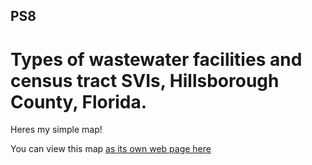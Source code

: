 ## PS8 

# Types of wastewater facilities and census tract SVIs, Hillsborough County, Florida. 

Heres my simple map! 

You can view this map [as its own web page here](Noam_Aharon.html)

<iframe src="Noam_Aharon.html" height="855" width="80%></iframe>
